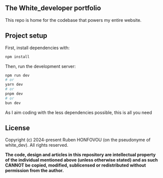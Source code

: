 
## The White_developer portfolio

This repo is home for the codebase that powers my entire website.

## Project setup

First, install dependencies with:

```bash
npm install
```

Then, run the development server:

```bash
npm run dev
# or
yarn dev
# or
pnpm dev
# or
bun dev
```

As I aim coding with the less dependencies possible, this is all you need

## License

Copyright (c) 2024-present Ruben HONFOVOU (on the pseudonyme of white_dev). All rights reserved.

**The code, design and articles in this repository are intellectual property of
the individual mentioned above (unless otherwise stated) and as such CANNOT be
copied, modified, sublicensed or redistributed without permission from the
author.**
